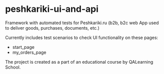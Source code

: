 # peshkariki-ui-and-api

Framework with automated tests for Peshkariki.ru (b2b, b2c web App used to deliver goods, purchases, documents, etc.)

Currently includes test scenarios to check UI functionality on these pages:

 - start_page
 - my_orders_page

The project is created as a part of an educational course by QALearning School.
